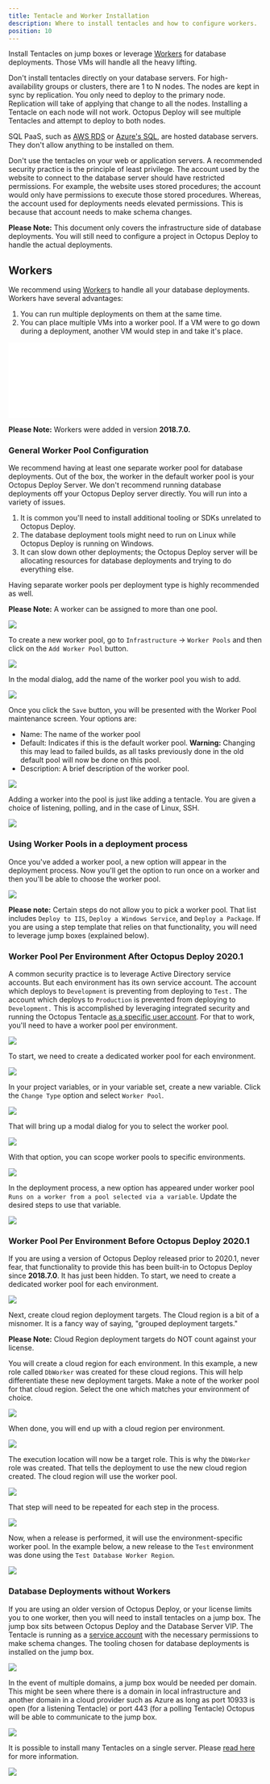 ```yaml
---
title: Tentacle and Worker Installation
description: Where to install tentacles and how to configure workers.
position: 10
---
```


Install Tentacles on jump boxes or leverage [Workers](https://octopus.com/workers) for database deployments.  Those VMs will handle all the heavy lifting.    

Don't install tentacles directly on your database servers. For high-availability groups or clusters, there are 1 to N nodes. The nodes are kept in sync by replication.  You only need to deploy to the primary node.  Replication will take of applying that change to all the nodes.  Installing a Tentacle on each node will not work. Octopus Deploy will see multiple Tentacles and attempt to deploy to both nodes.

SQL PaaS, such as [AWS RDS](https://aws.amazon.com/rds/) or [Azure's SQL](https://azure.microsoft.com/en-us/services/sql-database/), are hosted database servers. They don't allow anything to be installed on them.

Don't use the tentacles on your web or application servers.  A recommended security practice is the principle of least privilege. The account used by the website to connect to the database server should have restricted permissions. For example, the website uses stored procedures; the account would only have permissions to execute those stored procedures. Whereas, the account used for deployments needs elevated permissions. This is because that account needs to make schema changes.

**Please Note:** This document only covers the infrastructure side of database deployments.  You will still need to configure a project in Octopus Deploy to handle the actual deployments.  

## Workers

We recommend using [Workers](https://octopus.com/workers) to handle all your database deployments.  Workers have several advantages:

1) You can run multiple deployments on them at the same time.
2) You can place multiple VMs into a worker pool.  If a VM were to go down during a deployment, another VM would step in and take it's place.

![](images/standard-database-worker-pool.md)

**Please Note:** Workers were added in version **2018.7.0.**

### General Worker Pool Configuration

We recommend having at least one separate worker pool for database deployments.  Out of the box, the worker in the default worker pool is your Octopus Deploy Server.  We don't recommend running database deployments off your Octopus Deploy server directly.  You will run into a variety of issues.

1) It is common you'll need to install additional tooling or SDKs unrelated to Octopus Deploy.
2) The database deployment tools might need to run on Linux while Octopus Deploy is running on Windows.
3) It can slow down other deployments; the Octopus Deploy server will be allocating resources for database deployments and trying to do everything else.

Having separate worker pools per deployment type is highly recommended as well.  

**Please Note:** A worker can be assigned to more than one pool.

![](images/worker-pools-per-usage.png)

To create a new worker pool, go to `Infrastructure` -> `Worker Pools` and then click on the `Add Worker Pool` button.

![](images/add-worker-pool.png)

In the modal dialog, add the name of the worker pool you wish to add.

![](images/add-worker-pool-modal.png)

Once you click the `Save` button, you will be presented with the Worker Pool maintenance screen.  Your options are:

- Name: The name of the worker pool
- Default: Indicates if this is the default worker pool.  **Warning:** Changing this may lead to failed builds, as all tasks previously done in the old default pool will now be done on this pool. 
- Description: A brief description of the worker pool.

![](images/worker-pool-edit-dialog.png)

Adding a worker into the pool is just like adding a tentacle.  You are given a choice of listening, polling, and in the case of Linux, SSH.

![](images/add-worker-to-pool.png)

### Using Worker Pools in a deployment process

Once you've added a worker pool, a new option will appear in the deployment process.  Now you'll get the option to run once on a worker and then you'll be able to choose the worker pool.

![](images/use-worker-in-deployment-process.png)

**Please note:** Certain steps do not allow you to pick a worker pool.  That list includes `Deploy to IIS`, `Deploy a Windows Service`, and `Deploy a Package`.  If you are using a step template that relies on that functionality, you will need to leverage jump boxes (explained below).

### Worker Pool Per Environment After Octopus Deploy 2020.1

A common security practice is to leverage Active Directory service accounts.  But each environment has its own service account.  The account which deploys to `Development` is preventing from deploying to `Test.`  The account which deploys to `Production` is prevented from deploying to `Development.`  This is accomplished by leveraging integrated security and running the Octopus Tentacle [as a specific user account](https://octopus.com/docs/infrastructure/deployment-targets/windows-targets/running-tentacle-under-a-specific-user-account).  For that to work, you'll need to have a worker pool per environment.

![](images/worker-pool-per-environment.png)

To start, we need to create a dedicated worker pool for each environment.

![](images/environment-specific-worker-pools.png)

In your project variables, or in your variable set, create a new variable.  Click the `Change Type` option and select `Worker Pool`.

![](images/worker-pool-variable-type.png)

That will bring up a modal dialog for you to select the worker pool.

![](images/worker-pool-variable-type-selection.png)

With that option, you can scope worker pools to specific environments.

![](images/worker-pool-variable-per-environment.png)

In the deployment process, a new option has appeared under worker pool `Runs on a worker from a pool selected via a variable`.  Update the desired steps to use that variable.

![](images/use-worker-pool-variable.png)

### Worker Pool Per Environment Before Octopus Deploy 2020.1

If you are using a version of Octopus Deploy released prior to 2020.1, never fear, that functionality to provide this has been built-in to Octopus Deploy since **2018.7.0**.  It has just been hidden.  To start, we need to create a dedicated worker pool for each environment.

![](images/environment-specific-worker-pools.png)

Next, create cloud region deployment targets. The Cloud region is a bit of a misnomer. It is a fancy way of saying, "grouped deployment targets."

**Please Note:** Cloud Region deployment targets do NOT count against your license.

You will create a cloud region for each environment.  In this example, a new role called `DbWorker` was created for these cloud regions. This will help differentiate these new deployment targets.  Make a note of the worker pool for that cloud region.  Select the one which matches your environment of choice.

![](images/create-cloud-region.png)

When done, you will end up with a cloud region per environment.

![](images/environment-cloud-regions.png)

The execution location will now be a target role.  This is why the `DbWorker` role was created.  That tells the deployment to use the new cloud region created.  The cloud region will use the worker pool.

![](images/cloud-region-execution-location.png)

That step will need to be repeated for each step in the process.

![](images/process-with-cloud-region-targets.png)

Now, when a release is performed, it will use the environment-specific worker pool.  In the example below, a new release to the `Test` environment was done using the `Test Database Worker Region`.

![](images/release-with-cloud-region.png)

### Database Deployments without Workers

If you are using an older version of Octopus Deploy, or your license limits you to one worker, then you will need to install tentacles on a jump box.  The jump box sits between Octopus Deploy and the Database Server VIP.  The Tentacle is running as a [service account](/docs/infrastructure/deployment-targets/windows-targets/running-tentacle-under-a-specific-user-account.md) with the necessary permissions to make schema changes.  The tooling chosen for database deployments is installed on the jump box.

![](images/database-with-jump-box.png)

In the event of multiple domains, a jump box would be needed per domain.  This might be seen where there is a domain in local infrastructure and another domain in a cloud provider such as Azure as long as port 10933 is open (for a listening Tentacle) or port 443 (for a polling Tentacle) Octopus will be able to communicate to the jump box.

![](images/database-jump-box-multiple-domains.png)

It is possible to install many Tentacles on a single server.  Please [read here](/docs/administration/managing-infrastructure/managing-multiple-instances.md) for more information.  

![](images/database-jump-box-multiple-tentacles.png)